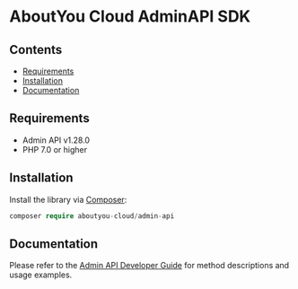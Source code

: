 # AboutYou Cloud AdminAPI SDK

## Contents

* [Requirements](#requirements)
* [Installation](#installation)
* [Documentation](#documentation)

## Requirements

* Admin API v1.28.0
* PHP 7.0 or higher

## Installation

Install the library via [Composer](https://getcomposer.org/):

```php
composer require aboutyou-cloud/admin-api
```

## Documentation

Please refer to the [Admin API Developer Guide](https://scayle.dev/en/dev/admin-api/introduction) for method descriptions and usage examples.
